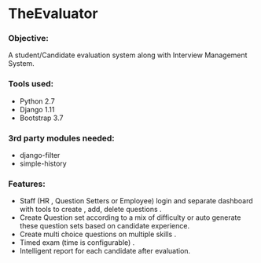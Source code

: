 # TheEvaluator

 ### Objective:
 
 A student/Candidate evaluation system along with Interview Management System.

### Tools used:

- Python 2.7
- Django 1.11
- Bootstrap 3.7

### 3rd party modules needed:

- django-filter
- simple-history

### Features:

- Staff (HR , Question Setters or Employee)  login and separate dashboard with tools to create , add, delete questions .
- Create Question set according to a mix of difficulty or auto generate these question sets based on candidate experience.
- Create multi choice questions on multiple skills . 
- Timed exam (time is configurable) .
- Intelligent report for each candidate after evaluation. 


